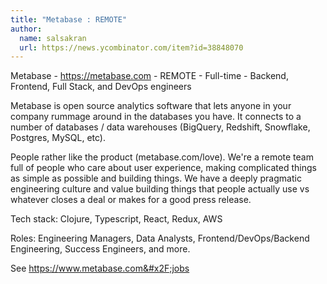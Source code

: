 ```yaml
---
title: "Metabase : REMOTE"
author:
  name: salsakran
  url: https://news.ycombinator.com/item?id=38848070
---
```

Metabase - <a href="https:&#x2F;&#x2F;metabase.com" rel="nofollow">https:&#x2F;&#x2F;metabase.com</a> - REMOTE - Full-time - Backend, Frontend, Full Stack, and DevOps engineers

Metabase is open source analytics software that lets anyone in your company rummage around in the databases you have. It connects to a number of databases &#x2F; data warehouses (BigQuery, Redshift, Snowflake, Postgres, MySQL, etc).

People rather like the product (metabase.com&#x2F;love). We&#x27;re a remote team full of people who care about user experience, making complicated things as simple as possible and building things. We have a deeply pragmatic engineering culture and value building things that people actually use vs whatever closes a deal or makes for a good press release.

Tech stack: Clojure, Typescript, React, Redux, AWS

Roles: Engineering Managers, Data Analysts, Frontend&#x2F;DevOps&#x2F;Backend Engineering, Success Engineers, and more.

See <a href="https:&#x2F;&#x2F;www.metabase.com&#x2F;jobs" rel="nofollow">https:&#x2F;&#x2F;www.metabase.com&#x2F;jobs</a>
